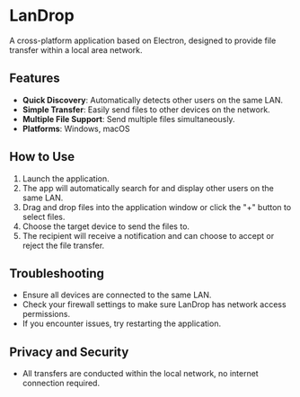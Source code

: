 # LanDrop

A cross-platform application based on Electron, designed to provide file transfer within a local area network.

## Features

- **Quick Discovery**: Automatically detects other users on the same LAN.
- **Simple Transfer**: Easily send files to other devices on the network.
- **Multiple File Support**: Send multiple files simultaneously.
- **Platforms**: Windows, macOS

## How to Use

1. Launch the application.
2. The app will automatically search for and display other users on the same LAN.
3. Drag and drop files into the application window or click the "+" button to select files.
4. Choose the target device to send the files to.
5. The recipient will receive a notification and can choose to accept or reject the file transfer.

## Troubleshooting

- Ensure all devices are connected to the same LAN.
- Check your firewall settings to make sure LanDrop has network access permissions.
- If you encounter issues, try restarting the application.

## Privacy and Security

- All transfers are conducted within the local network, no internet connection required.
